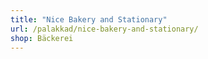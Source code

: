 ```yaml
---
title: "Nice Bakery and Stationary"
url: /palakkad/nice-bakery-and-stationary/
shop: Bäckerei
---
```

